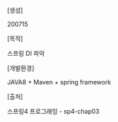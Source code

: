 [생성]

200715

[목적]

스프링 DI 파악

[개발환경]

JAVA8 + Maven + spring framework

[출처]

스프링4 프로그래밍 - sp4-chap03
